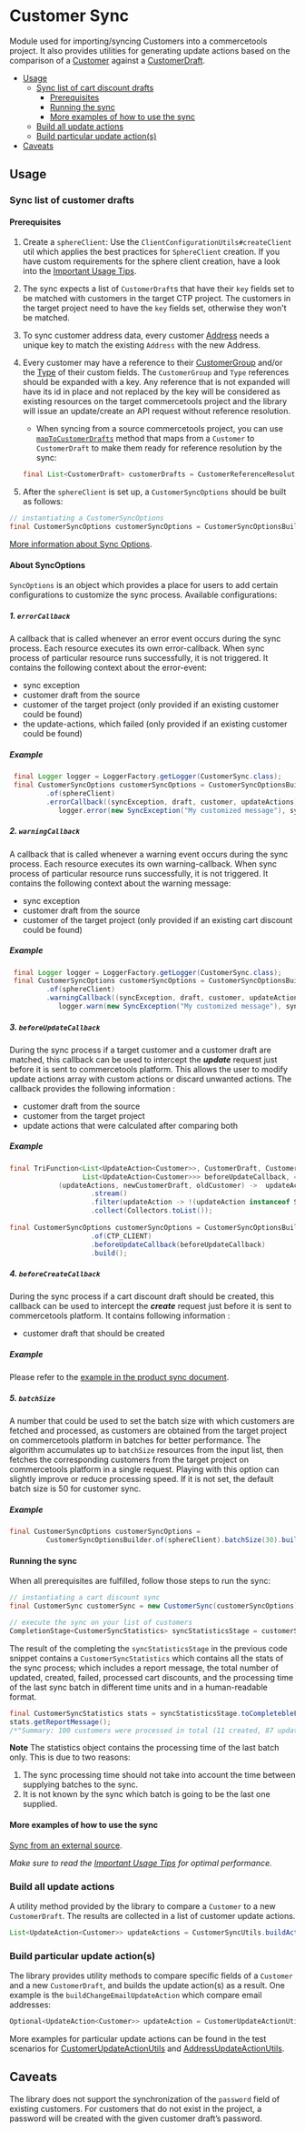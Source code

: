 # Customer Sync

Module used for importing/syncing Customers into a commercetools project. 
It also provides utilities for generating update actions based on the comparison of a [Customer](https://docs.commercetools.com/api/projects/customers#customer) 
against a [CustomerDraft](https://docs.commercetools.com/api/projects/customers#customerdraft).

<!-- START doctoc generated TOC please keep comment here to allow auto update -->
<!-- DON'T EDIT THIS SECTION, INSTEAD RE-RUN doctoc TO UPDATE -->
- [Usage](#usage)
  - [Sync list of cart discount drafts](#sync-list-of-customer-drafts)
    - [Prerequisites](#prerequisites)
    - [Running the sync](#running-the-sync)
    - [More examples of how to use the sync](#more-examples-of-how-to-use-the-sync)
  - [Build all update actions](#build-all-update-actions)
  - [Build particular update action(s)](#build-particular-update-actions)
- [Caveats](#caveats)
<!-- END doctoc generated TOC please keep comment here to allow auto update -->

## Usage

### Sync list of customer drafts

#### Prerequisites
1. Create a `sphereClient`:
Use the `ClientConfigurationUtils#createClient` util which applies the best practices for `SphereClient` creation.
If you have custom requirements for the sphere client creation, have a look into the [Important Usage Tips](IMPORTANT_USAGE_TIPS.md).
  
2. The sync expects a list of `CustomerDraft`s that have their `key` fields set to be matched with customers in the 
target CTP project. The customers in the target project need to have the `key` fields set, otherwise they won't be 
matched.

3. To sync customer address data, every customer [Address](https://docs.commercetools.com/api/types#address) needs a 
unique key to match the existing `Address` with the new Address. 

4. Every customer may have a reference to their [CustomerGroup](https://docs.commercetools.com/api/projects/customerGroups#customergroup) 
and/or the [Type](https://docs.commercetools.com/api/projects/customers#set-custom-type) of their custom fields. 
The `CustomerGroup` and `Type` references should be expanded with a key.
Any reference that is not expanded will have its id in place and not replaced by the key will be considered as existing 
resources on the target commercetools project and the library will issue an update/create an API request without reference
resolution.

     - When syncing from a source commercetools project, you can use [`mapToCustomerDrafts`](https://commercetools.github.io/commercetools-sync-java/v/2.3.0/com/commercetools/sync/customers/utils/CustomerReferenceResolutionUtils.html#mapToCustomerDrafts-java.util.List-)
    method that maps from a `Customer` to `CustomerDraft` to make them ready for reference resolution by the sync:

    ````java
    final List<CustomerDraft> customerDrafts = CustomerReferenceResolutionUtils.mapToCustomertDrafts(customerDrafts);
    ````

5. After the `sphereClient` is set up, a `CustomerSyncOptions` should be built as follows:
````java
// instantiating a CustomerSyncOptions
final CustomerSyncOptions customerSyncOptions = CustomerSyncOptionsBuilder.of(sphereClient).build();
````

[More information about Sync Options](SYNC_OPTIONS.md).

#### About SyncOptions
`SyncOptions` is an object which provides a place for users to add certain configurations to customize the sync process.
Available configurations:

##### 1. `errorCallback`
A callback that is called whenever an error event occurs during the sync process. Each resource executes its own 
error-callback. When sync process of particular resource runs successfully, it is not triggered. It contains the 
following context about the error-event:

* sync exception
* customer draft from the source
* customer of the target project (only provided if an existing customer could be found)
* the update-actions, which failed (only provided if an existing customer could be found)

##### Example 
````java
 final Logger logger = LoggerFactory.getLogger(CustomerSync.class);
 final CustomerSyncOptions customerSyncOptions = CustomerSyncOptionsBuilder
         .of(sphereClient)
         .errorCallback((syncException, draft, customer, updateActions) -> 
            logger.error(new SyncException("My customized message"), syncException)).build();
````
    
##### 2. `warningCallback`
A callback that is called whenever a warning event occurs during the sync process. Each resource executes its own 
warning-callback. When sync process of particular resource runs successfully, it is not triggered. It contains the 
following context about the warning message:

* sync exception
* customer draft from the source 
* customer of the target project (only provided if an existing cart discount could be found)

##### Example 
````java
 final Logger logger = LoggerFactory.getLogger(CustomerSync.class);
 final CustomerSyncOptions customerSyncOptions = CustomerSyncOptionsBuilder
         .of(sphereClient)
         .warningCallback((syncException, draft, customer, updateActions) -> 
            logger.warn(new SyncException("My customized message"), syncException)).build();
````

##### 3. `beforeUpdateCallback`
During the sync process if a target customer and a customer draft are matched, this callback can be used to 
intercept the **_update_** request just before it is sent to commercetools platform. This allows the user to modify 
update actions array with custom actions or discard unwanted actions. The callback provides the following information :
 
 * customer draft from the source
 * customer from the target project
 * update actions that were calculated after comparing both

##### Example
````java
final TriFunction<List<UpdateAction<Customer>>, CustomerDraft, Customer,
                  List<UpdateAction<Customer>>> beforeUpdateCallback, =
            (updateActions, newCustomerDraft, oldCustomer) ->  updateActions
                    .stream()
                    .filter(updateAction -> !(updateAction instanceof SetLastName))
                    .collect(Collectors.toList());
                        
final CustomerSyncOptions customerSyncOptions = CustomerSyncOptionsBuilder
                    .of(CTP_CLIENT)
                    .beforeUpdateCallback(beforeUpdateCallback)
                    .build();
````

##### 4. `beforeCreateCallback`
During the sync process if a cart discount draft should be created, this callback can be used to intercept 
the **_create_** request just before it is sent to commercetools platform.  It contains following information : 

 * customer draft that should be created
 ##### Example
 Please refer to the [example in the product sync document](https://github.com/commercetools/commercetools-sync-java/blob/master/docs/usage/PRODUCT_SYNC.md#example-set-publish-stage-if-category-references-of-given-product-draft-exists).

##### 5. `batchSize`
A number that could be used to set the batch size with which customers are fetched and processed,
as customers are obtained from the target project on commercetools platform in batches for better performance. The 
algorithm accumulates up to `batchSize` resources from the input list, then fetches the corresponding customers
from the target project on commercetools platform in a single request. Playing with this option can slightly improve or 
reduce processing speed. If it is not set, the default batch size is 50 for customer sync.
##### Example
````java                         
final CustomerSyncOptions customerSyncOptions = 
         CustomerSyncOptionsBuilder.of(sphereClient).batchSize(30).build();
````

#### Running the sync
When all prerequisites are fulfilled, follow those steps to run the sync:

````java
// instantiating a cart discount sync
final CustomerSync customerSync = new CustomerSync(customerSyncOptions);

// execute the sync on your list of customers
CompletionStage<CustomerSyncStatistics> syncStatisticsStage = customerSync.sync(customerDrafts);
````
The result of the completing the `syncStatisticsStage` in the previous code snippet contains a `CustomerSyncStatistics`
which contains all the stats of the sync process; which includes a report message, the total number of updated, created,
failed, processed cart discounts, and the processing time of the last sync batch in different time units and in a
human-readable format.

````java
final CustomerSyncStatistics stats = syncStatisticsStage.toCompletebleFuture().join();
stats.getReportMessage();
/*"Summary: 100 customers were processed in total (11 created, 87 updated, 2 failed to sync)."*/
````

__Note__ The statistics object contains the processing time of the last batch only. This is due to two reasons:

 1. The sync processing time should not take into account the time between supplying batches to the sync.
 2. It is not known by the sync which batch is going to be the last one supplied.

#### More examples of how to use the sync

 [Sync from an external source](https://github.com/commercetools/commercetools-sync-java/tree/master/src/integration-test/java/com/commercetools/sync/integration/externalsource/customers/CustomerSyncIT.java).

*Make sure to read the [Important Usage Tips](IMPORTANT_USAGE_TIPS.md) for optimal performance.*

### Build all update actions
A utility method provided by the library to compare a `Customer` to a new `CustomerDraft`. The results are collected in a list of customer update actions.
```java
List<UpdateAction<Customer>> updateActions = CustomerSyncUtils.buildActions(customer, customerDraft, customerSyncOptions);
```

### Build particular update action(s)
The library provides utility methods to compare specific fields of a `Customer` and a new `CustomerDraft`, and builds the update action(s) as a result.
One example is the `buildChangeEmailUpdateAction` which compare email addresses:
````java
Optional<UpdateAction<Customer>> updateAction = CustomerUpdateActionUtils.buildChangeEmailAction(oldCustomer, customerDraft);
````

More examples for particular update actions can be found in the test scenarios for [CustomerUpdateActionUtils](https://github.com/commercetools/commercetools-sync-java/tree/master/src/test/java/com/commercetools/sync/customers/utils/CustomerUpdateActionUtilsTest.java)
and [AddressUpdateActionUtils](https://github.com/commercetools/commercetools-sync-java/tree/master/src/test/java/com/commercetools/sync/customers/utils/AddressUpdateActionUtilsTest.java).


## Caveats
The library does not support the synchronization of the `password` field of existing customers.
For customers that do not exist in the project, a password will be created with the given customer draft’s password.
